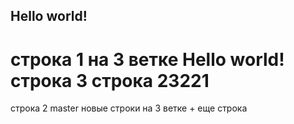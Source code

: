 ## Hello world!
строка 1 на 3 ветке
Hello world!
строка 3
строка 23221
=======
строка 2  master
новые строки на 3 ветке + еще строка